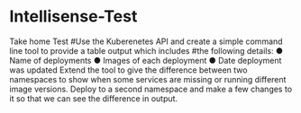 # Intellisense-Test
Take home Test
#Use the Kuberenetes API and create a simple command line tool to provide a table output which includes
#the following details:
● Name of deployments
● Images of each deployment
● Date deployment was updated
Extend the tool to give the difference between two namespaces to show when some services are missing
or running different image versions. Deploy to a second namespace and make a few changes to it so that
we can see the difference in output.
